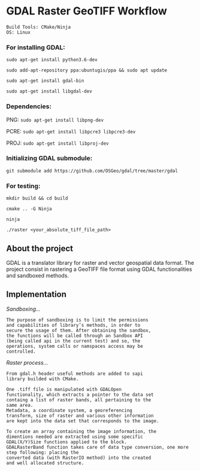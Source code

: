 # GDAL Raster GeoTIFF Workflow

```
Build Tools: CMake/Ninja
OS: Linux
```

### For installing GDAL:
`sudo apt-get install python3.6-dev`

`sudo add-apt-repository ppa:ubuntugis/ppa && sudo apt update`

`sudo apt-get install gdal-bin`

`sudo apt-get install libgdal-dev`

### Dependencies:
PNG: `sudo apt-get install libpng-dev`

PCRE: `sudo apt-get install libpcre3 libpcre3-dev`

PROJ: `sudo apt-get install libproj-dev`

### Initializing GDAL submodule:
`git submodule add https://github.com/OSGeo/gdal/tree/master/gdal`


### For testing: 
`mkdir build && cd build`

`cmake .. -G Ninja`

`ninja`

`./raster <your_absolute_tiff_file_path>` 

## About the project
GDAL is a translator library for raster and vector 
geospatial data format. 
The project consist in rastering a GeoTIFF file format 
using GDAL functionalities and sandboxed methods.

## Implementation
    
*Sandboxing...*

    The purpose of sandboxing is to limit the permissions 
    and capabilities of library’s methods, in order to 
    secure the usage of them. After obtaining the sandbox, 
    the functions will be called through an Sandbox API 
    (being called api in the current test) and so, the 
    operations, system calls or namspaces access may be 
    controlled. 

*Raster process...*

    From gdal.h header useful methods are added to sapi 
    library builded with CMake. 

    One .tiff file is manipulated with GDALOpen 
    functionality, which extracts a pointer to the data set
    containg a list of raster bands, all pertaining to the
    same area. 
    Metadata, a coordinate system, a georeferencing
    transform, size of raster and various other information
    are kept into the data set that corresponds to the image.

    To create an array containing the image information, the
    dimentions needed are extracted using some specific 
    GDAL(X/Y)Size functions applied to the block.
    GDALRasterBand function takes care of data type conversion, one more step following: placing the
    converted data (with RasterIO method) into the created
    and well allocated structure.

